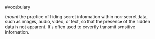 #vocabulary 

(*noun*)
the practice of hiding secret information within non-secret data, such as images, audio, video, or text, so that the presence of the hidden data is not apparent. It's often used to covertly transmit sensitive information.